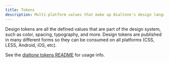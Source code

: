 ```yaml
---
title: Tokens
description: Multi-platform values that make up Dialtone's design language
---
```


Design tokens are all the defined values that are part of the design system, such as color, spacing, typography, and more. Design tokens are published in many different forms so they can be consumed on all platforms (CSS, LESS, Android, iOS, etc).

See the [dialtone tokens README](https://github.com/dialpad/dialtone/tree/staging/packages/dialtone-tokens#readme) for usage info.

<all-tokens />

<script setup>
  import AllTokens from '@baseComponents/AllTokens.vue';
</script>
